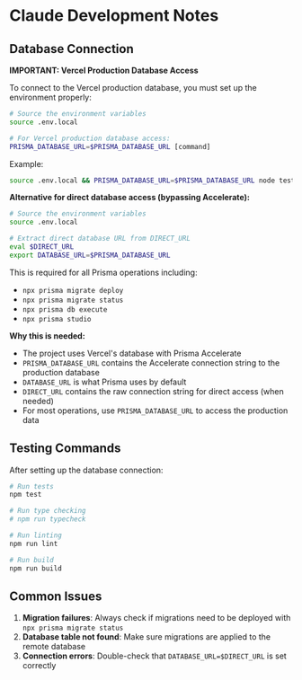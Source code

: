 # Claude Development Notes

## Database Connection

**IMPORTANT: Vercel Production Database Access**

To connect to the Vercel production database, you must set up the environment properly:

```bash
# Source the environment variables
source .env.local

# For Vercel production database access:
PRISMA_DATABASE_URL=$PRISMA_DATABASE_URL [command]
```

Example:
```bash
source .env.local && PRISMA_DATABASE_URL=$PRISMA_DATABASE_URL node test-db.js
```

**Alternative for direct database access (bypassing Accelerate):**
```bash
# Source the environment variables
source .env.local

# Extract direct database URL from DIRECT_URL
eval $DIRECT_URL
export DATABASE_URL=$PRISMA_DATABASE_URL
```

This is required for all Prisma operations including:
- `npx prisma migrate deploy`
- `npx prisma migrate status`
- `npx prisma db execute`
- `npx prisma studio`

**Why this is needed:**
- The project uses Vercel's database with Prisma Accelerate
- `PRISMA_DATABASE_URL` contains the Accelerate connection string to the production database
- `DATABASE_URL` is what Prisma uses by default
- `DIRECT_URL` contains the raw connection string for direct access (when needed)
- For most operations, use `PRISMA_DATABASE_URL` to access the production data

## Testing Commands

After setting up the database connection:

```bash
# Run tests
npm test

# Run type checking
# npm run typecheck

# Run linting
npm run lint

# Run build
npm run build
```

## Common Issues

1. **Migration failures**: Always check if migrations need to be deployed with `npx prisma migrate status`
2. **Database table not found**: Make sure migrations are applied to the remote database
3. **Connection errors**: Double-check that `DATABASE_URL=$DIRECT_URL` is set correctly